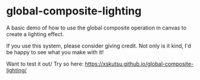 # global-composite-lighting
A basic demo of how to use the global composite operation in canvas to create a lighting effect.

If you use this system, please consider giving credit. Not only is it kind, I'd be happy to see what you make with it!

Want to test it out/ Try so here: https://xskutsu.github.io/global-composite-lighting/